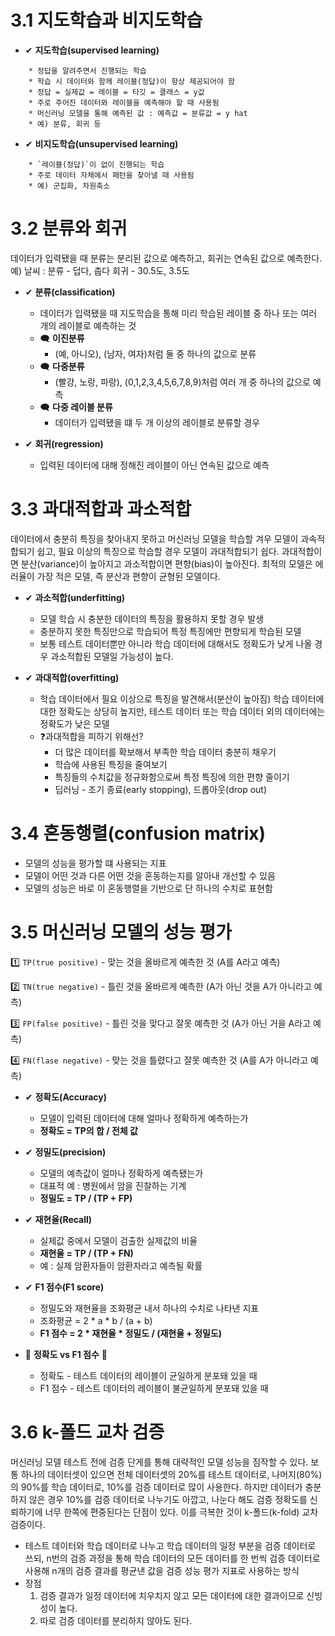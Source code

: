 # 3.1 지도학습과 비지도학습

* ✔ **지도학습(supervised learning)**
```
	* 정답을 알려주면서 진행되는 학습
	* 학습 시 데이터와 함께 레이블(정답)이 항상 제공되어야 함
	* 정답 = 실제값 = 레이블 = 타깃 = 클래스 = y값
	* 주로 주어진 데이터와 레이블을 예측해야 할 때 사용됨
	* 머신러닝 모델을 통해 예측된 값 : 예측값 = 분류값 = y hat
	* 예) 분류, 회귀 등
```
* ✔ **비지도학습(unsupervised learning)**
```
	* `레이블(정답)`이 없이 진행되는 학습
	* 주로 데이터 자체에서 패턴을 찾아낼 때 사용됨
	* 예) 군집화, 차원축소
```

# 3.2 분류와 회귀

 데이터가 입력됐을 때 분류는 분리된 값으로 예측하고, 회귀는 연속된 값으로 예측한다.
 예) 날씨 : 분류 - 덥다, 춥다    회귀 - 30.5도, 3.5도

* ✔ **분류(classification)**
	* 데이터가 입력됐을 때 지도학습을 통해 미리 학습된 레이블 중 하나 또는 여러 개의 레이블로 예측하는 것
	* 🗨 **이진분류**
		* (예, 아니오), (남자, 여자)처럼 둘 중 하나의 값으로 분류
	* 🗨 **다중분류**
		* (빨강, 노랑, 파랑), (0,1,2,3,4,5,6,7,8,9)처럼 여러 개 중 하나의 값으로 예측
	* 🗨 **다중 레이블 분류**
		* 데이터가 입력됐을 떄 두 개 이상의 레이블로 분류할 경우

* ✔ **회귀(regression)**
	* 입력된 데이터에 대해 정해진 레이블이 아닌 연속된 값으로 예측


# 3.3 과대적합과 과소적합

 데이터에서 충분히 특징을 찾아내지 못하고 머신러닝 모델을 학습할 겨우 모델이 과속적합되기 쉽고, 필요 이상의 특징으로 학습할 경우 모델이 과대적합되기 쉽다. 과대적합이면 분산(variance)이 높아지고 과소적합이면 편향(bias)이 높아진다. 최적의 모델은 에러율이 가장 적은 모델, 즉 분산과 편향이 균형된 모델이다.

 * ✔ **과소적합(underfitting)**
 	* 모델 학습 시 충분한 데이터의 특징을 활용하지 못할 경우 발생
 	* 충분하지 못한 특징만으로 학습되어 특정 특징에만 편향되게 학습된 모델
 	* 보통 테스트 데이터뿐만 아니라 학습 데이터에 대해서도 정확도가 낮게 나올 경우 과소적합된 모델일 가능성이 높다.

 * ✔ **과대적합(overfitting)**
 	* 학습 데이터에서 필요 이상으로 특징을 발견해서(분산이 높아짐) 학습 데이터에 대한 정확도는 상당히 높지만, 테스트 데이터 또는 학습 데이터 외의 데이터에는 정확도가 낮은 모델
 	* ❓과대적합을 피하기 위해선?
 		* 더 많은 데이터를 확보해서 부족한 학습 데이터 충분히 채우기
 		* 학습에 사용된 특징을 줄여보기
 		* 특징들의 수치값을 정규화함으로써 특정 특징에 의한 편향 줄이기
 		* 딥러닝 - 조기 종료(early stopping), 드롭아웃(drop out)


# 3.4 혼동행렬(confusion matrix)

* 모델의 성능을 평가할 떄 사용되는 지표
* 모델이 어떤 것과 다른 어떤 것을 혼동하는지를 알아내 개선할 수 있음
* 모델의 성능은 바로 이 혼동행렬을 기반으로 단 하나의 수치로 표현함

# 3.5 머신러닝 모델의 성능 평가

1️⃣ `TP(true positive)` - 맞는 것을 올바르게 예측한 것 (A를 A라고 예측)

2️⃣ `TN(true negative)` - 틀린 것을 올바르게 예측한   (A가 아닌 것을 A가 아니라고 예측)

3️⃣ `FP(false positive)` - 틀린 것을 맞다고 잘못 예측한 것 (A가 아닌 거을 A라고 예측)

4️⃣ `FN(flase negative)` - 맞는 것을 틀렸다고 잘못 예측한 것 (A를 A가 아니라고 예측)

* ✔ **정확도(Accuracy)**
	* 모델이 입력된 데이터에 대해 얼마나 정확하게 예측하는가
	* **정확도 = TP의 합 / 전체 값**

* ✔ **정밀도(precision)**
	* 모델의 예측값이 얼마나 정확하게 예측됐는가
	* 대표적 예 : 병원에서 암을 진찰하는 기계
	* **정밀도 = TP / (TP + FP)**

* ✔ **재현율(Recall)**
	* 실제값 중에서 모델이 검출한 실제값의 비율
	* **재현율 = TP / (TP + FN)**
	* 예 : 실제 암환자들이 암환자라고 예측될 확률

* ✔ **F1 점수(F1 score)**
	* 정밀도와 재현율을 조화평균 내서 하나의 수치로 나타낸 지표
	* 조화평균 = 2 * a * b / (a + b)
	* **F1 점수 = 2 * 재현율 * 정밀도 / (재현율 + 정밀도)**

* 🔸 **정확도 vs F1 점수** 🔸
	* 정확도 - 테스트 데이터의 레이블이 균일하게 분포돼 있을 때
	* F1 점수 - 테스트 데이터의 레이블이 불균일하게 분포돼 있을 때

# 3.6 k-폴드 교차 검증

 머신러닝 모델 테스트 전에 검증 단게를 통해 대략적인 모델 성능을 짐작할 수 있다. 
 보통 하나의 데이터셋이 있으면 전체 데이터셋의 20%를 테스트 데이터로, 나머지(80%)의 90%를 학습 데이터로, 10%를 검증 데이터로 많이 사용한다.
 하지만 데이터가 충분하지 않은 경우 10%를 검증 데이터로 나누기도 아깝고, 나눈다 해도 검증 정확도를 신뢰하기에 너무 한쪽에 편중된다는 단점이 있다.
 이를 극복한 것이 k-폴드(k-fold) 교차 검증이다. 

 * 테스트 데이터와 학습 데이터로 나누고 학습 데이터의 일정 부분을 검증 데이터로 쓰되, n번의 검증 과정을 통해 학습 데이터의 모든 데이터를 한 번씩 검증 데이터로 사용해 n개의 검증 결과를 평균낸 값을 검증 성능 평가 지표로 사용하는 방식
 * 장점
 	1. 검증 결과가 일정 데이터에 치우치지 않고 모든 데이터에 대한 결과이므로 신빙성이 높다.
 	2. 따로 검증 데이터를 분리하지 않아도 된다.

 